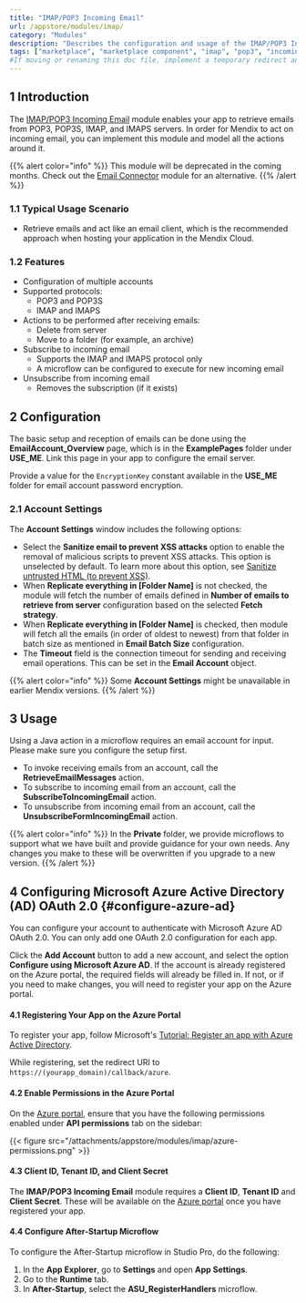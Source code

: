 ```yaml
---
title: "IMAP/POP3 Incoming Email"
url: /appstore/modules/imap/
category: "Modules"
description: "Describes the configuration and usage of the IMAP/POP3 Incoming Email module, which is available in the Mendix Marketplace."
tags: ["marketplace", "marketplace component", "imap", "pop3", "incoming email", "encryption", "platform support"]
#If moving or renaming this doc file, implement a temporary redirect and let the respective team know they should update the URL in the product. See Mapping to Products for more details.
---
```


## 1 Introduction

The [IMAP/POP3 Incoming Email](https://marketplace.mendix.com/link/component/1042/) module enables your app to retrieve emails from POP3, POP3S, IMAP, and IMAPS servers. In order for Mendix to act on incoming email, you can implement this module and model all the actions around it.

{{% alert color="info" %}}
This module will be deprecated in the coming months. Check out the [Email Connector](/appstore/connectors/email-connector/) module for an alternative.
{{% /alert %}}

### 1.1 Typical Usage Scenario

* Retrieve emails and act like an email client, which is the recommended approach when hosting your application in the Mendix Cloud.

### 1.2 Features

* Configuration of multiple accounts
* Supported protocols:
	* POP3 and POP3S
	* IMAP and IMAPS
* Actions to be performed after receiving emails:
	* Delete from server
	* Move to a folder (for example, an archive)
* Subscribe to incoming email
	* Supports the IMAP and IMAPS protocol only
	* A microflow can be configured to execute for new incoming email
* Unsubscribe from incoming email
	* Removes the subscription (if it exists)

## 2 Configuration

The basic setup and reception of emails can be done using the **EmailAccount_Overview** page, which is in the **ExamplePages** folder under **USE_ME**. Link this page in your app to configure the email server.

Provide a value for the `EncryptionKey` constant available in the **USE_ME** folder for email account password encryption. 

### 2.1 Account Settings

The **Account Settings** window includes the following options:

* Select the **Sanitize email to prevent XSS attacks** option to enable the removal of malicious scripts to prevent XSS attacks. This option is unselected by default. To learn more about this option, see [Sanitize untrusted HTML (to prevent XSS)](https://jsoup.org/cookbook/cleaning-html/safelist-sanitizer).
* When **Replicate everything in [Folder Name]** is not checked, the module will fetch the number of emails defined in **Number of emails to retrieve from server** configuration based on the selected **Fetch strategy**.
* When **Replicate everything in [Folder Name]** is checked, then module will fetch all the emails (in order of oldest to newest) from that folder in batch size as mentioned in **Email Batch Size** configuration.
* The **Timeout** field is the connection timeout for sending and receiving email operations. This can be set in the **Email Account** object.

{{% alert color="info" %}}
Some **Account Settings** might be unavailable in earlier Mendix versions.
{{% /alert %}}

## 3 Usage

Using a Java action in a microflow requires an email account for input. Please make sure you configure the setup first. 

* To invoke receiving emails from an account, call the **RetrieveEmailMessages** action.
* To subscribe to incoming email from an account, call the **SubscribeToIncomingEmail** action.
* To unsubscribe from incoming email from an account, call the **UnsubscribeFormIncomingEmail** action.

{{% alert color="info" %}}
In the **Private** folder, we provide microflows to support what we have built and provide guidance for your own needs. Any changes you make to these will be overwritten if you upgrade to a new version.
{{% /alert %}}

## 4 Configuring Microsoft Azure Active Directory (AD) OAuth 2.0 {#configure-azure-ad}

You can configure your account to authenticate with Microsoft Azure AD OAuth 2.0. You can only add one OAuth 2.0 configuration for each app.

Click the **Add Account** button to add a new account, and select the option **Configure using Microsoft Azure AD**. If the account is already registered on the Azure portal, the required fields will already be filled in. If not, or if you need to make changes, you will need to register your app on the Azure portal.

#### 4.1 Registering Your App on the Azure Portal

To register your app, follow Microsoft's [Tutorial: Register an app with Azure Active Directory](https://docs.microsoft.com/en-us/power-apps/developer/data-platform/walkthrough-register-app-azure-active-directory).

While registering, set the redirect URI to `https://(yourapp_domain)/callback/azure`.

#### 4.2 Enable Permissions in the Azure Portal

On the [Azure portal](https://portal.azure.com/), ensure that you have the following permissions enabled under **API permissions** tab on the sidebar:

{{< figure src="/attachments/appstore/modules/imap/azure-permissions.png" >}}

#### 4.3 Client ID, Tenant ID, and Client Secret 

The **IMAP/POP3 Incoming Email** module requires a **Client ID**, **Tenant ID** and **Client Secret**. These will be available on the [Azure portal](https://portal.azure.com/) once you have registered your app.

#### 4.4 Configure After-Startup Microflow

To configure the After-Startup microflow in Studio Pro, do the following:

1. In the **App Explorer**, go to **Settings** and open **App Settings**.
2. Go to the **Runtime** tab.
3. In **After-Startup**, select the **ASU_RegisterHandlers** microflow.
